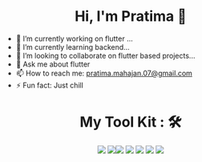 <h1 align = "center">Hi, I'm Pratima 👋</h1>

- 🔭 I’m currently working on flutter ...
- 🌱 I’m currently learning backend...
- 👯 I’m looking to collaborate on flutter based projects...
- 💬 Ask me about flutter
- 📫 How to reach me: pratima.mahajan.07@gmail.com
- ⚡ Fun fact: Just chill


<h1 align="center">  My Tool Kit : 🛠  </h1>

<div align="center">
<img src="https://img.shields.io/badge/Android Studio%20-%231572B6.svg?&style=for-the-badge&logo=android&logoColor=white">    <img src="https://img.shields.io/badge/python%20-%2314354C.svg?&style=for-the-badge&logo=python&logoColor=white"><img src="https://img.shields.io/badge/git%20-%23F05033.svg?&style=for-the-badge&logo=git&logoColor=white">   <img src="http://img.shields.io/badge/-VS%20Code-000000?style=for-the-badge&logo=Visual-studio-code&logoColor=blue"> <img src="https://img.shields.io/badge/Canva-%2300C4CC.svg?&style=for-the-badge&logo=Canva&logoColor=white">  <img src="https://img.shields.io/badge/Figma-F24E1E?style=for-the-badge&logo=figma&logoColor=white">  <img src="https://img.shields.io/badge/firebase-ffca28?style=for-the-badge&logo=firebase&logoColor=black">
</div>
<br><br>

<div align="center">
 
